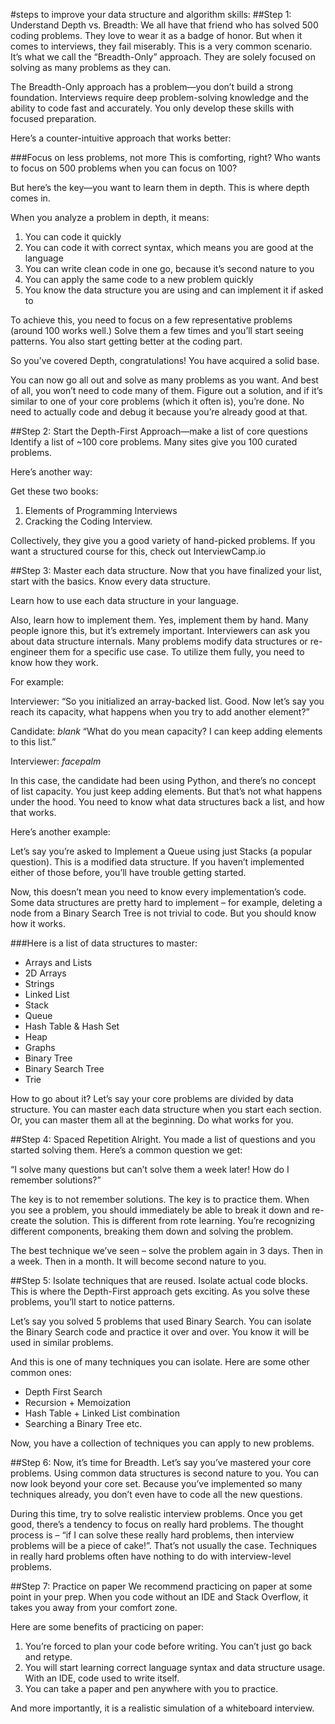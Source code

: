 #steps to improve your data structure and algorithm skills:
##Step 1: Understand Depth vs. Breadth:
We all have that friend who has solved 500 coding problems. They love to wear it as a badge of honor. But when it comes to interviews, they fail miserably. This is a very common scenario. It’s what we call the “Breadth-Only” approach. They are solely focused on solving as many problems as they can.

The Breadth-Only approach has a problem—you don’t build a strong foundation. Interviews require deep problem-solving knowledge and the ability to code fast and accurately. You only develop these skills with focused preparation.

Here’s a counter-intuitive approach that works better:

###Focus on less problems, not more
This is comforting, right? Who wants to focus on 500 problems when you can focus on 100?

But here’s the key—you want to learn them in depth. This is where depth comes in.

When you analyze a problem in depth, it means:
1. You can code it quickly
2. You can code it with correct syntax, which means you are good at the language
3. You can write clean code in one go, because it’s second nature to you
4. You can apply the same code to a new problem quickly 
5. You know the data structure you are using and can implement it if asked to

To achieve this, you need to focus on a few representative problems (around 100 works well.) Solve them a few times and you’ll start seeing patterns. You also start getting better at the coding part.

So you’ve covered Depth, congratulations! You have acquired a solid base. 

You can now go all out and solve as many problems as you want. And best of all, you won’t need to code many of them. Figure out a solution, and if it’s similar to one of your core problems (which it often is), you’re done. No need to actually code and debug it because you’re already good at that.

##Step 2: Start the Depth-First Approach—make a list of core questions
Identify a list of ~100 core problems. Many sites give you 100 curated problems.

Here’s another way:

Get these two books:

1. Elements of Programming Interviews
2. Cracking the Coding Interview.

Collectively, they give you a good variety of hand-picked problems.  If you want a structured course for this, check out InterviewCamp.io

##Step 3: Master each data structure.
Now that you have finalized your list, start with the basics. Know every data structure.

Learn how to use each data structure in your language.

Also, learn how to implement them. Yes, implement them by hand. Many people ignore this, but it’s extremely important. Interviewers can ask you about data structure internals. Many problems modify data structures or re-engineer them for a specific use case. To utilize them fully, you need to know how they work.

For example:

Interviewer: “So you initialized an array-backed list. Good. Now let’s say you reach its capacity, what happens when you try to add another element?”

Candidate: *blank* “What do you mean capacity? I can keep adding elements to this list.”

Interviewer: *facepalm*

In this case, the candidate had been using Python, and there’s no concept of list capacity. You just keep adding elements. But that’s not what happens under the hood. You need to know what data structures back a list, and how that works.

Here’s another example:

Let’s say you’re asked to Implement a Queue using just Stacks (a popular question). This is a modified data structure. If you haven’t implemented either of those before, you’ll have trouble getting started.

Now, this doesn’t mean you need to know every implementation’s code. Some data structures are pretty hard to implement – for example, deleting a node from a Binary Search Tree is not trivial to code. But you should know how it works.

###Here is a list of data structures to master:

* Arrays and Lists
* 2D Arrays
* Strings
* Linked List
* Stack
* Queue
* Hash Table & Hash Set
* Heap
* Graphs
* Binary Tree
* Binary Search Tree
* Trie

How to go about it? Let’s say your core problems are divided by data structure. You can master each data structure when you start each section. Or, you can master them all at the beginning. Do what works for you.

##Step 4: Spaced Repetition
Alright. You made a list of questions and you started solving them. Here’s a common question we get:

“I solve many questions but can’t solve them a week later! How do I remember solutions?”

The key is to not remember solutions. The key is to practice them. When you see a problem, you should immediately be able to break it down and re-create the solution. This is different from rote learning. You’re recognizing different components, breaking them down and solving the problem.

The best technique we’ve seen – solve the problem again in 3 days. Then in a week. Then in a month. It will become second nature to you.

##Step 5: Isolate techniques that are reused. Isolate actual code blocks.
This is where the Depth-First approach gets exciting. As you solve these problems, you’ll start to notice patterns.

Let’s say you solved 5 problems that used Binary Search. You can isolate the Binary Search code and practice it over and over. You know it will be used in similar problems.

And this is one of many techniques you can isolate. Here are some other common ones:

* Depth First Search
* Recursion + Memoization
* Hash Table + Linked List combination
* Searching a Binary Tree etc.

Now, you have a collection of techniques you can apply to new problems.

##Step 6: Now, it’s time for Breadth.
Let’s say you’ve mastered your core problems. Using common data structures is second nature to you. You can now look beyond your core set. Because you’ve implemented so many techniques already, you don’t even have to code all the new questions.

During this time, try to solve realistic interview problems. Once you get good, there’s a tendency to focus on really hard problems. The thought process is – “if I can solve these really hard problems, then interview problems will be a piece of cake!”. That’s not usually the case. Techniques in really hard problems often have nothing to do with interview-level problems.

##Step 7: Practice on paper
We recommend practicing on paper at some point in your prep. When you code without an IDE and Stack Overflow, it takes you away from your comfort zone.

Here are some benefits of practicing on paper:

1. You’re forced to plan your code before writing. You can’t just go back and retype.
2. You will start learning correct language syntax and data structure usage. With an IDE, code used to write itself.
3. You can take a paper and pen anywhere with you to practice.

And more importantly, it is a realistic simulation of a whiteboard interview.

